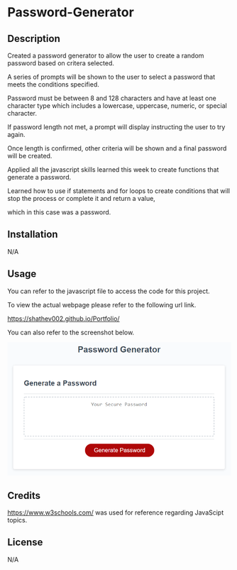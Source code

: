 # Password-Generator

## Description

Created a password generator to allow the user to create a random password based on critera selected. 

A series of prompts will be shown to the user to select a password that meets the conditions specified. 

Password must be between 8 and 128 characters and have at least one character type which includes a lowercase, uppercase,
numeric, or special character. 

If password length not met, a prompt will display instructing the user to try again. 

Once length is confirmed, other criteria will be shown and a final password will be created. 

Applied all the javascript skills learned this week to create functions that generate a password. 

Learned how to use if statements and for loops to create conditions that will stop the process or complete it and return a value, 

which in this case was a password. 



## Installation

N/A

## Usage

You can refer to the javascript file to access the code for this project. 

To view the actual webpage please refer to the following url link.

https://shathev002.github.io/Portfolio/

You can also refer to the screenshot below. 

![alt text](Assets/03-javascript-homework-demo.png)

## Credits

https://www.w3schools.com/ was used for reference regarding JavaScipt topics. 

## License

N/A